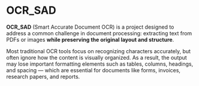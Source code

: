 # OCR_SAD

**OCR_SAD** (Smart Accurate Document OCR) is a project designed to address a common challenge in document processing: extracting text from PDFs or images **while preserving the original layout and structure**.

Most traditional OCR tools focus on recognizing characters accurately, but often ignore how the content is visually organized. As a result, the output may lose important formatting elements such as tables, columns, headings, and spacing — which are essential for documents like forms, invoices, research papers, and reports.
